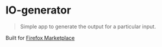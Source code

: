 # IO-generator
> Simple app to generate the output for a particular input.

Built for [Firefox Marketplace](https://marketplace.firefox.com/app/io-generator)
